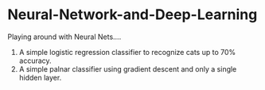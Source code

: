 # Neural-Network-and-Deep-Learning

Playing around with Neural Nets....


1) A simple logistic regression classifier to recognize cats up to 70% accuracy.
2) A simple palnar classifier using gradient descent and only a single hidden layer. 
